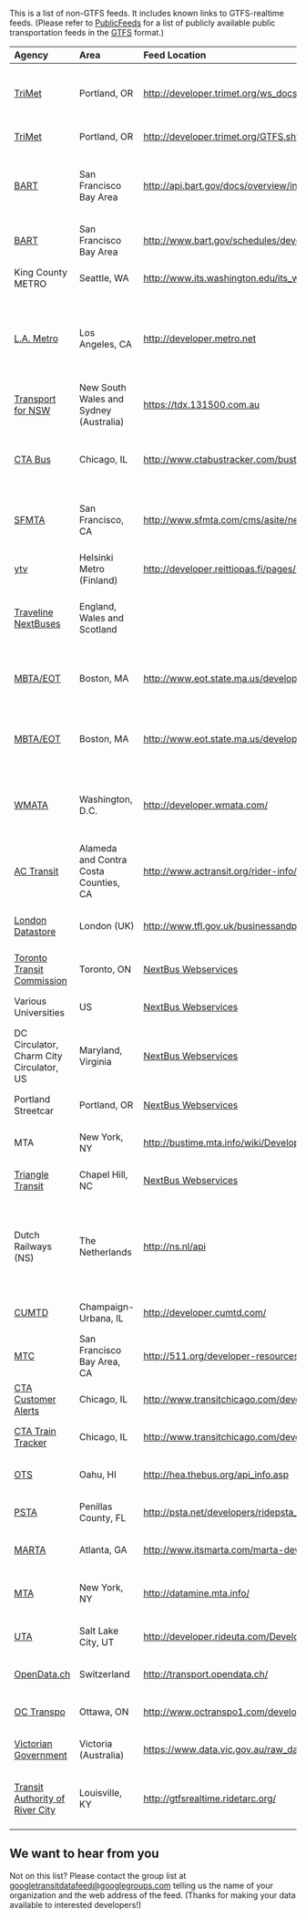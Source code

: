 This is a list of non-GTFS feeds. It includes known links to GTFS-realtime feeds.
(Please refer to [PublicFeeds](PublicFeeds.md) for a list of publicly available public transportation feeds in the [GTFS](http://code.google.com/transit/spec/transit_feed_specification.html) format.)

| **Agency** | **Area** | **Feed Location** | **Type** | **Format** | **Notes** |
|:-----------|:---------|:------------------|:---------|:-----------|:----------|
| [TriMet](http://www.trimet.org/) | Portland, OR | http://developer.trimet.org/ws_docs/ | Real time departure predictions and vehicle locations | REST/XML   | Registration for API key required |
| [TriMet](http://www.trimet.org/) | Portland, OR | http://developer.trimet.org/GTFS.shtml | GTFS-realtime | GTFS-realtime | [Terms of Use](http://developer.trimet.org/terms_of_use.shtml) |
| [BART](http://www.bart.gov/) | San Francisco Bay Area | http://api.bart.gov/docs/overview/index.aspx | Real time departure predictions, route and schedule information | REST/XML   | [Developer page](http://www.bart.gov/schedules/developers/api.aspx)|
| [BART](http://www.bart.gov/) | San Francisco Bay Area | http://www.bart.gov/schedules/developers/gtfs-realtime.aspx | BART GTFS-Real Time | GTFS-realtime | [Developer page](http://www.bart.gov/schedules/developers/api.aspx)|
| King County METRO | Seattle, WA | http://www.its.washington.edu/its_ws.html | Real time departure predictions | REST/XML   |           |
| [L.A. Metro](http://www.metro.net) | Los Angeles, CA | http://developer.metro.net | Trip planner API, Real time departure predictions (buses) | REST/XML   | Trip planner: Registration for API key required |
| [Transport for NSW](http://transport.nsw.gov.au/) | New South Wales and Sydney (Australia) | https://tdx.131500.com.au  | Network and schedule data | File set TransXChange | Registration required |
| [CTA Bus](http://www.transitchicago.com/) | Chicago, IL | http://www.ctabustracker.com/bustime/APIDocument.jsp | Real time departure predictions and bus locations | REST/XML   | Registration for API key required |
| [SFMTA](http://www.sfmta.com) | San Francisco, CA | http://www.sfmta.com/cms/asite/nextmunidata.htm | Real time departure predictions and vehicle locations | REST/XML   |           |
| [ytv](http://www.ytv.fi/fin) | Helsinki Metro (Finland) | http://developer.reittiopas.fi/pages/en/home.php | Trip planner API | REST/XML   | Registration required, non-commercial use (test and development) |
| [Traveline NextBuses](http://www.traveline.info/mobile.html) | England, Wales and Scotland |                   | Scheduled and some real time departure predictions | REST/XML   | Registration required, commercial license |
| [MBTA/EOT](http://www.eot.state.ma.us/developers) | Boston, MA | http://www.eot.state.ma.us/developers | Real time departure predictions and bus locations | REST/XML   | Bus, Subway and Commuter Rail |
| [MBTA/EOT](http://www.eot.state.ma.us/developers) | Boston, MA | http://www.eot.state.ma.us/developers | Real-Time Data in GTFS-realtime Format | GTFS-realtime | [License](http://www.eot.state.ma.us/developers/downloads/DLA_11-13-09.pdf) |
| [WMATA](http://www.wmata.com) | Washington, D.C. | http://developer.wmata.com/ | Real time departure predictions for Metro Rail and Bus | REST/XML   | Registration for API key required  |
| [AC Transit](http://www.actransit.org/) | Alameda and Contra Costa Counties, CA | http://www.actransit.org/rider-info/nextbus-xml-data/ | Real time departure predictions and bus locations | REST/XML   | 110 out of 175 routes |
| [London Datastore](http://data.london.gov.uk/datastore/) | London (UK) | http://www.tfl.gov.uk/businessandpartners/syndication/16492.aspx | Various datasets and real time feeds |            |           |
| [Toronto Transit Commission](http://www.ttc.ca/) | Toronto, ON | [NextBus Webservices](http://webservices.nextbus.com/service/publicXMLFeed?command=agencyList) | Real time departure predictions | REST/XML   |           |
| Various Universities | US       | [NextBus Webservices](http://webservices.nextbus.com/service/publicXMLFeed?command=agencyList) | Real time departure predictions | REST/XML   |           |
| DC Circulator, Charm City Circulator, US | Maryland, Virginia | [NextBus Webservices](http://webservices.nextbus.com/service/publicXMLFeed?command=agencyList) | Real time departure predictions | REST/XML   |           |
| Portland Streetcar | Portland, OR | [NextBus Webservices](http://webservices.nextbus.com/service/publicXMLFeed?command=agencyList) | Real time departure predictions | REST/XML   |           |
| MTA        | New York, NY | http://bustime.mta.info/wiki/Developers/Index | Bus locations route B63| REST/XML   |           |
| [Triangle Transit](http://triangletransit.org/) | Chapel Hill, NC | [NextBus Webservices](http://webservices.nextbus.com/service/publicXMLFeed?command=agencyList) | Real time departure predictions | REST/XML   |           |
| Dutch Railways (NS) | The Netherlands | http://ns.nl/api  | Trip planning, station list, live departures, prices and service disruptions | REST/XML   |           |
| [CUMTD](http://www.cumtd.com) | Champaign-Urbana, IL | http://developer.cumtd.com/ | Real time departure predictions| REST/XML   | [Terms of Use](http://developer.cumtd.com/terms-of-use) |
| [MTC](http://www.mtc.ca.gov/) | San Francisco Bay Area, CA | http://511.org/developer-resources_transit-api.asp | Real time departure predictions| REST/XML   | [Terms and Conditions](http://511portalstaging.lan.511.org/developer-resources_api-terms_rtt.asp) |
| [CTA Customer Alerts](http://www.transitchicago.com/) | Chicago, IL | http://www.transitchicago.com/developers/alerts.aspx | Real time service messages| REST/XML   |           |
| [CTA Train Tracker](http://www.transitchicago.com/) | Chicago, IL | http://www.transitchicago.com/developers/traintracker.aspx | Real time departure predictions | REST/XML   | Registration for API key required |
| [OTS](http://www.thebus.org/) | Oahu, HI | http://hea.thebus.org/api_info.asp | Real time departure predictions | REST/XML   | Registration for API key required |
| [PSTA](http://www.psta.net/) | Penillas County, FL | http://psta.net/developers/ridepsta_API.php | Real time departure predictions | REST/XML   | Registration for API key required |
| [MARTA](http://www.itsmarta.com/) | Atlanta, GA | http://www.itsmarta.com/marta-developer-resources.aspx | Real time departure predictions | REST/Json  |           |
| [MTA](http://www.mta.info/) | New York, NY | http://datamine.mta.info/ | Subway real-time data feeds (Beta) | GTFS-realtime |           |
| [UTA](http://www.rideuta.com/) | Salt Lake City, UT | http://developer.rideuta.com/DeveloperResources/DataInstructions.aspx | Next bus and train times | REST/XML/SIRI |           |
| [OpenData.ch](http://www.opendata.ch/) | Switzerland | http://transport.opendata.ch/ | Public timetable data | REST/JSON  |           |
| [OC Transpo](http://www.octranspo1.com) | Ottawa, ON | http://www.octranspo1.com/developers | Real time departure predictions | REST/XML   |           |
| [Victorian Government](http://www.vic.gov.au/) | Victoria (Australia) | https://www.data.vic.gov.au/raw_data/ptv-timetable-api/6056 | Timetable API | REST/JSON  | Documentation at http://stevage.github.io/PTV-API-doc/ |
| [Transit Authority of River City](http://www.ridetarc.org/) | Louisville, KY | http://gtfsrealtime.ridetarc.org/ | Real-Time Data in GTFS-realtime Format | GTFS-realtime |           |

## We want to hear from you ##
Not on this list? Please contact the group list at [googletransitdatafeed@googlegroups.com](mailto:googletransitdatafeed@googlegroups.com) telling us the name of your organization and the web address of the feed. (Thanks for making your data available to interested developers!)